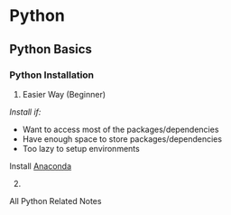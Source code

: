 # Python



## Python Basics

### Python Installation

1. Easier Way (Beginner)

*Install if:*
* Want to access most of the packages/dependencies
* Have enough space to store packages/dependencies
* Too lazy to setup environments

Install [Anaconda](https://www.anaconda.com/)






2. 

All Python Related Notes


